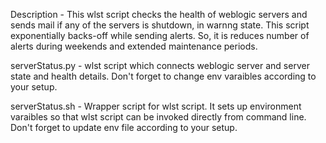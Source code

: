 Description - This wlst script checks the health of weblogic servers and sends mail if any of the servers is shutdown, in warnng state. This script exponentially backs-off while sending alerts. So, it is reduces number of alerts during weekends and extended maintenance periods.

serverStatus.py - wlst script which connects weblogic server and server state and health details. Don't forget to change env varaibles according to your setup.

serverStatus.sh - Wrapper script for wlst script. It sets up environment varaibles so that wlst script can be invoked directly from command line. Don't forget to update env file according to your setup.
